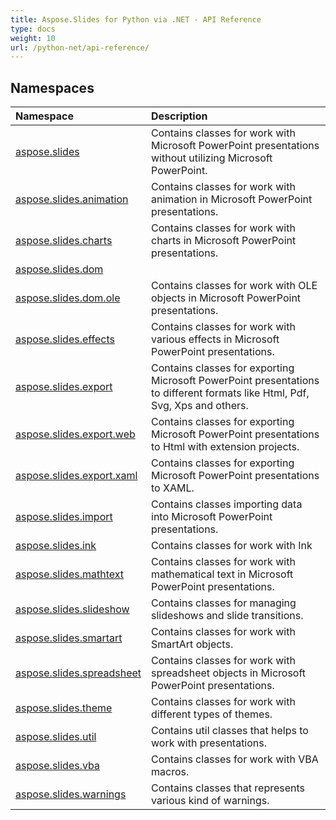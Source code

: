 ```yaml
---
title: Aspose.Slides for Python via .NET - API Reference
type: docs
weight: 10
url: /python-net/api-reference/
---
```


## **Namespaces**
|**Namespace**|**Description**|
| :- | :- |
|[aspose.slides](/slides/python-net/api-reference/aspose.slides/)|Contains classes for work with Microsoft PowerPoint presentations without utilizing Microsoft PowerPoint.|
|[aspose.slides.animation](/slides/python-net/api-reference/aspose.slides.animation/)|Contains classes for work with animation in Microsoft PowerPoint presentations.|
|[aspose.slides.charts](/slides/python-net/api-reference/aspose.slides.charts/)|Contains classes for work with charts in Microsoft PowerPoint presentations.|
|[aspose.slides.dom](/slides/python-net/api-reference/aspose.slides.dom/)||
|[aspose.slides.dom.ole](/slides/python-net/api-reference/aspose.slides.dom.ole/)|Contains classes for work with OLE objects in Microsoft PowerPoint presentations.|
|[aspose.slides.effects](/slides/python-net/api-reference/aspose.slides.effects/)|Contains classes for work with various effects in Microsoft PowerPoint presentations.|
|[aspose.slides.export](/slides/python-net/api-reference/aspose.slides.export/)|Contains classes for exporting Microsoft PowerPoint presentations to different formats like Html, Pdf, Svg, Xps and others.|
|[aspose.slides.export.web](/slides/python-net/api-reference/aspose.slides.export.web/)|Contains classes for exporting Microsoft PowerPoint presentations to Html with extension projects.|
|[aspose.slides.export.xaml](/slides/python-net/api-reference/aspose.slides.export.xaml/)|Contains classes for exporting Microsoft PowerPoint presentations to XAML.|
|[aspose.slides.import](/slides/python-net/api-reference/aspose.slides.import/)|Contains classes importing data into Microsoft PowerPoint presentations.|
|[aspose.slides.ink](/slides/python-net/api-reference/aspose.slides.ink/)|Contains classes for work with Ink|
|[aspose.slides.mathtext](/slides/python-net/api-reference/aspose.slides.mathtext/)|Contains classes for work with mathematical text in Microsoft PowerPoint presentations.|
|[aspose.slides.slideshow](/slides/python-net/api-reference/aspose.slides.slideshow/)|Contains classes for managing slideshows and slide transitions.|
|[aspose.slides.smartart](/slides/python-net/api-reference/aspose.slides.smartart/)|Contains classes for work with SmartArt objects.|
|[aspose.slides.spreadsheet](/slides/python-net/api-reference/aspose.slides.spreadsheet/)|Contains classes for work with spreadsheet objects in Microsoft PowerPoint presentations.|
|[aspose.slides.theme](/slides/python-net/api-reference/aspose.slides.theme/)|Contains classes for work with different types of themes.|
|[aspose.slides.util](/slides/python-net/api-reference/aspose.slides.util/)|Contains util classes that helps to work with presentations.|
|[aspose.slides.vba](/slides/python-net/api-reference/aspose.slides.vba/)|Contains classes for work with VBA macros.|
|[aspose.slides.warnings](/slides/python-net/api-reference/aspose.slides.warnings/)|Contains classes that represents various kind of warnings.|

